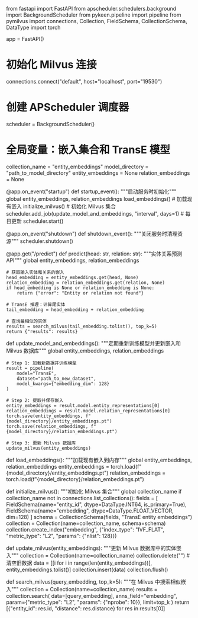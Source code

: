 from fastapi import FastAPI
from apscheduler.schedulers.background import BackgroundScheduler
from pykeen.pipeline import pipeline
from pymilvus import connections, Collection, FieldSchema, CollectionSchema, DataType
import torch

app = FastAPI()

# 初始化 Milvus 连接
connections.connect("default", host="localhost", port="19530")

# 创建 APScheduler 调度器
scheduler = BackgroundScheduler()

# 全局变量：嵌入集合和 TransE 模型
collection_name = "entity_embeddings"
model_directory = "path_to_model_directory"
entity_embeddings = None
relation_embeddings = None


@app.on_event("startup")
def startup_event():
    """启动服务时初始化"""
    global entity_embeddings, relation_embeddings
    load_embeddings()  # 加载现有嵌入
    initialize_milvus()  # 初始化 Milvus 集合
    scheduler.add_job(update_model_and_embeddings, "interval", days=1)  # 每日更新
    scheduler.start()


@app.on_event("shutdown")
def shutdown_event():
    """关闭服务时清理资源"""
    scheduler.shutdown()


@app.get("/predict")
def predict(head: str, relation: str):
    """实体关系预测 API"""
    global entity_embeddings, relation_embeddings

    # 获取输入实体和关系的嵌入
    head_embedding = entity_embeddings.get(head, None)
    relation_embedding = relation_embeddings.get(relation, None)
    if head_embedding is None or relation_embedding is None:
        return {"error": "Entity or relation not found"}

    # TransE 推理：计算尾实体
    tail_embedding = head_embedding + relation_embedding

    # 查询最相似的实体
    results = search_milvus(tail_embedding.tolist(), top_k=5)
    return {"results": results}


def update_model_and_embeddings():
    """定期重新训练模型并更新嵌入和 Milvus 数据库"""
    global entity_embeddings, relation_embeddings

    # Step 1: 加载新数据并训练模型
    result = pipeline(
        model="TransE",
        dataset="path_to_new_dataset",
        model_kwargs={"embedding_dim": 128}
    )

    # Step 2: 提取并保存嵌入
    entity_embeddings = result.model.entity_representations[0]
    relation_embeddings = result.model.relation_representations[0]
    torch.save(entity_embeddings, f"{model_directory}/entity_embeddings.pt")
    torch.save(relation_embeddings, f"{model_directory}/relation_embeddings.pt")

    # Step 3: 更新 Milvus 数据库
    update_milvus(entity_embeddings)


def load_embeddings():
    """加载现有嵌入到内存"""
    global entity_embeddings, relation_embeddings
    entity_embeddings = torch.load(f"{model_directory}/entity_embeddings.pt")
    relation_embeddings = torch.load(f"{model_directory}/relation_embeddings.pt")


def initialize_milvus():
    """初始化 Milvus 集合"""
    global collection_name
    if collection_name not in connections.list_collections():
        fields = [
            FieldSchema(name="entity_id", dtype=DataType.INT64, is_primary=True),
            FieldSchema(name="embedding", dtype=DataType.FLOAT_VECTOR, dim=128)
        ]
        schema = CollectionSchema(fields, "TransE entity embeddings")
        collection = Collection(name=collection_name, schema=schema)
        collection.create_index("embedding", {"index_type": "IVF_FLAT", "metric_type": "L2", "params": {"nlist": 128}})


def update_milvus(entity_embeddings):
    """更新 Milvus 数据库中的实体嵌入"""
    collection = Collection(name=collection_name)
    collection.delete("")  # 清空旧数据
    data = [[i for i in range(len(entity_embeddings))], entity_embeddings.tolist()]
    collection.insert(data)
    collection.flush()


def search_milvus(query_embedding, top_k=5):
    """在 Milvus 中搜索相似嵌入"""
    collection = Collection(name=collection_name)
    results = collection.search(
        data=[query_embedding],
        anns_field="embedding",
        param={"metric_type": "L2", "params": {"nprobe": 10}},
        limit=top_k
    )
    return [{"entity_id": res.id, "distance": res.distance} for res in results[0]]
